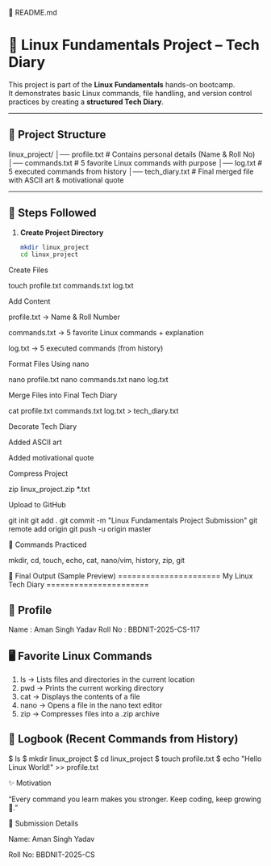 📄 README.md
# 🐧 Linux Fundamentals Project – Tech Diary

This project is part of the **Linux Fundamentals** hands-on bootcamp.  
It demonstrates basic Linux commands, file handling, and version control practices by creating a **structured Tech Diary**.  

---

## 📂 Project Structure



linux_project/
│── profile.txt # Contains personal details (Name & Roll No)
│── commands.txt # 5 favorite Linux commands with purpose
│── log.txt # 5 executed commands from history
│── tech_diary.txt # Final merged file with ASCII art & motivational quote


---

## 📝 Steps Followed

1. **Create Project Directory**
   ```bash
   mkdir linux_project
   cd linux_project


Create Files

touch profile.txt commands.txt log.txt


Add Content

profile.txt → Name & Roll Number

commands.txt → 5 favorite Linux commands + explanation

log.txt → 5 executed commands (from history)

Format Files Using nano

nano profile.txt
nano commands.txt
nano log.txt


Merge Files into Final Tech Diary

cat profile.txt commands.txt log.txt > tech_diary.txt


Decorate Tech Diary

Added ASCII art

Added motivational quote

Compress Project

zip linux_project.zip *.txt


Upload to GitHub

git init
git add .
git commit -m "Linux Fundamentals Project Submission"
git remote add origin <your-repo-link>
git push -u origin master

🚀 Commands Practiced

mkdir, cd, touch, echo, cat, nano/vim, history, zip, git

🎨 Final Output (Sample Preview)
====================== My Linux Tech Diary ======================

👤 Profile
-----------------------------------------------------------
Name     : Aman Singh Yadav
Roll No  : BBDNIT-2025-CS-117

🖥️ Favorite Linux Commands
-----------------------------------------------------------
1. ls        → Lists files and directories in the current location
2. pwd       → Prints the current working directory
3. cat       → Displays the contents of a file
4. nano      → Opens a file in the nano text editor
5. zip       → Compresses files into a .zip archive

📜 Logbook (Recent Commands from History)
-----------------------------------------------------------
$ ls
$ mkdir linux_project
$ cd linux_project
$ touch profile.txt
$ echo "Hello Linux World!" >> profile.txt

✨ Motivation

“Every command you learn makes you stronger.
Keep coding, keep growing 🌱.”

📌 Submission Details

Name: Aman Singh Yadav

Roll No: BBDNIT-2025-CS



